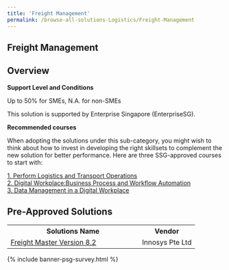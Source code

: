 ```yaml
---
title: 'Freight Management'
permalink: /browse-all-solutions-Logistics/Freight-Management
---
```


## Freight Management
## Overview

**Support Level and Conditions**

Up to 50% for SMEs, N.A. for non-SMEs

This solution is supported by Enterprise Singapore (EnterpriseSG).

**Recommended courses**

When adopting the solutions under this sub-category, you might wish to think about how to invest in developing the right skillsets to complement the new solution for better performance. Here are three SSG-approved courses to start with:

<a href='https://sfec.enterprisejobskills.gov.sg/Course_Internet/CourseDetail.aspx?CoursesReferenceNumber=TGS-2020513670'  target='_blank' rel='noopener'>1. Perform Logistics and Transport Operations</a><br>
<a href='https://sfec.enterprisejobskills.gov.sg/Course_Internet/CourseDetail.aspx?CoursesReferenceNumber=TGS-2022014140'  target='_blank' rel='noopener'>2. Digital Workplace:Business Process and Workflow Automation</a><br>
<a href='https://sfec.enterprisejobskills.gov.sg/Course_Internet/CourseDetail.aspx?CoursesReferenceNumber=TGS-2022013424'  target='_blank' rel='noopener'>3. Data Management in a Digital Workplace</a><br>

## Pre-Approved Solutions

<table>
<tr>
<th style='width: auto;'><b>Solutions Name</b></th>
<th style='width: 30%;'><b>Vendor</b></th>
</tr>
<tr>
<td><a href='/productivity-solutions-grant/solutionrepo/198101076M-Frght-Mstr-v-82-G' target='_blank'>Freight Master Version 8.2</a><br></td>
<td>Innosys Pte Ltd</td>
</tr>
</table>

{% include banner-psg-survey.html %}
